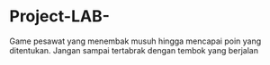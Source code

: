 # Project-LAB-
Game pesawat yang menembak musuh hingga mencapai poin yang ditentukan. Jangan sampai tertabrak dengan tembok yang berjalan 
